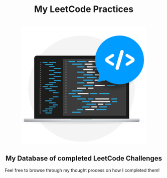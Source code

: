 <div align="center">
<h1>My LeetCode Practices</h1> 
</div>

<h1 align="center"><img width="400" src="./readme-img/code.jpg"></h1>

<h2 align="center">My Database of completed LeetCode Challenges</h2>
<p>Feel free to browse through my thought process on how I completed them!</p>
